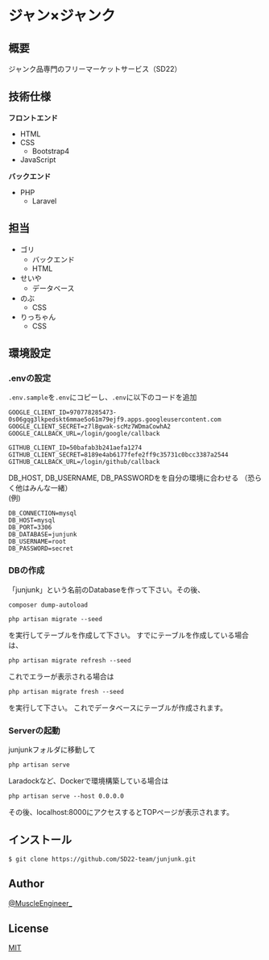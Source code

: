 # ジャン×ジャンク
## 概要

ジャンク品専門のフリーマーケットサービス（SD22）

## 技術仕様

**フロントエンド**

- HTML
- CSS
    - Bootstrap4
- JavaScript

**バックエンド**

- PHP
    - Laravel

## 担当
- ゴリ
    - バックエンド
    - HTML
- せいや
    - データベース
- のぶ
    - CSS
- りっちゃん
    - CSS

## 環境設定
### .envの設定
```.env.sample```を```.env```にコピーし、```.env```に以下のコードを追加
```
GOOGLE_CLIENT_ID=970778285473-0s06gqg3lkpedskt6mmae5o61m79ejf9.apps.googleusercontent.com
GOOGLE_CLIENT_SECRET=z7lBgwak-scMz7WDmaCowhA2
GOOGLE_CALLBACK_URL=/login/google/callback

GITHUB_CLIENT_ID=50bafab3b241aefa1274
GITHUB_CLIENT_SECRET=8189e4ab6177fefe2ff9c35731c0bcc3387a2544
GITHUB_CALLBACK_URL=/login/github/callback
```

DB_HOST, DB_USERNAME, DB_PASSWORDをを自分の環境に合わせる
（恐らく他はみんな一緒）<br>
(例)
```
DB_CONNECTION=mysql
DB_HOST=mysql
DB_PORT=3306
DB_DATABASE=junjunk
DB_USERNAME=root
DB_PASSWORD=secret
```

### DBの作成
「junjunk」という名前のDatabaseを作って下さい。その後、
```
composer dump-autoload
```
```
php artisan migrate --seed
```
を実行してテーブルを作成して下さい。
すでにテーブルを作成している場合は、
```
php artisan migrate refresh --seed
```
これでエラーが表示される場合は
```
php artisan migrate fresh --seed
```
を実行して下さい。
これでデータベースにテーブルが作成されます。

### Serverの起動
junjunkフォルダに移動して
```
php artisan serve
```

Laradockなど、Dockerで環境構築している場合は
```
php artisan serve --host 0.0.0.0
```
その後、localhost:8000にアクセスするとTOPページが表示されます。


## インストール

```
$ git clone https://github.com/SD22-team/junjunk.git
```

## Author

[@MuscleEngineer_](https://twitter.com/KHiroki86_)

## License

[MIT](http://b4b4r07.mit-license.org)
